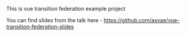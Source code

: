 This is vue transition federation example project

You can find slides from the talk here - https://github.com/asvae/vue-transition-federation-slides
